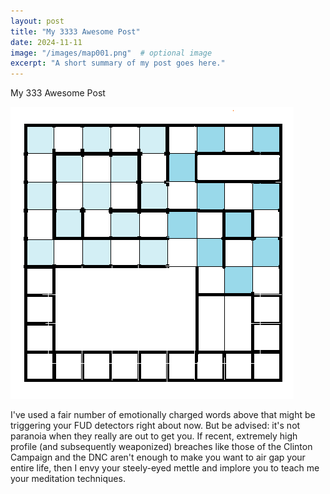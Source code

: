 ```yaml
---
layout: post
title: "My 3333 Awesome Post"
date: 2024-11-11
image: "/images/map001.png"  # optional image
excerpt: "A short summary of my post goes here."
---
```



<p class="meta">My 333  Awesome Post</p>

<a href="http://www.informationisbeautiful.net/visualizations/worlds-biggest-data-breaches-hacks/">
  <img src="/images/map001.png">
</a>

I've used a fair number of emotionally charged words above that might be
triggering your FUD detectors right about now. But be advised: it's not paranoia
when they really are out to get you. If recent, extremely high profile (and
subsequently weaponized) breaches like those of the Clinton Campaign and the DNC
aren't enough to make you want to air gap your entire life, then I envy your
steely-eyed mettle and implore you to teach me your meditation techniques.
